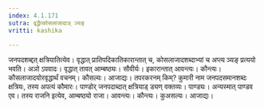 ```yaml
---
index: 4.1.171
sutra: वृद्धैत्कोसलाजादाञ् ञ्यङ्
vritti: kashika

---
```

जनपदशब्द्दत् क्षत्रियातित्येव। वृद्धात् प्रातिपदिकातिकारान्तात् च, कोसलाजादशब्दाभ्यां च अप्त्य ञ्यङ् प्रत्ययो भवति। अञो ऽपवादः। वृद्धात् तावत् आम्बष्ठ्यः। सौवीर्यः। इकारान्तात् आवन्त्यः। कौन्त्यः। कौसलाजादयोरवृद्धार्थं वचनम्। कौसल्यः। आजाद्यः। तपरकरनम् किम्? कुमारी नाम जनपदसमानशब्दः क्षत्रियः, तस्य अपत्यं कौमारः। पाण्डोर् जनपदाब्दात् क्षत्रियाड् ड्यण् वक्तव्यः। पाण्ड्यः। अन्यस्मात् पाण्डव एव। तस्य राजनि इत्येव, आम्बष्ठ्यो राजा। आवन्त्यः। कौन्त्यः। कुअसल्यः। आजाद्यः।